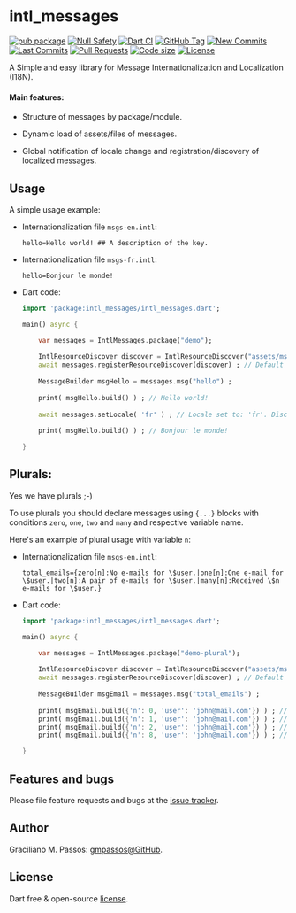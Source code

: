 # intl_messages

[![pub package](https://img.shields.io/pub/v/intl_messages.svg?logo=dart&logoColor=00b9fc)](https://pub.dartlang.org/packages/intl_messages)
[![Null Safety](https://img.shields.io/badge/null-safety-brightgreen)](https://dart.dev/null-safety)
[![Dart CI](https://github.com/gmpassos/intl_messages/actions/workflows/dart.yml/badge.svg?branch=master)](https://github.com/gmpassos/intl_messages/actions/workflows/dart.yml)
[![GitHub Tag](https://img.shields.io/github/v/tag/gmpassos/intl_messages?logo=git&logoColor=white)](https://github.com/gmpassos/intl_messages/releases)
[![New Commits](https://img.shields.io/github/commits-since/gmpassos/intl_messages/latest?logo=git&logoColor=white)](https://github.com/gmpassos/intl_messages/network)
[![Last Commits](https://img.shields.io/github/last-commit/gmpassos/intl_messages?logo=git&logoColor=white)](https://github.com/gmpassos/intl_messages/commits/master)
[![Pull Requests](https://img.shields.io/github/issues-pr/gmpassos/intl_messages?logo=github&logoColor=white)](https://github.com/gmpassos/intl_messages/pulls)
[![Code size](https://img.shields.io/github/languages/code-size/gmpassos/intl_messages?logo=github&logoColor=white)](https://github.com/gmpassos/intl_messages)
[![License](https://img.shields.io/github/license/gmpassos/intl_messages?logo=open-source-initiative&logoColor=green)](https://github.com/gmpassos/intl_messages/blob/master/LICENSE)


A Simple and easy library for Message Internationalization and Localization (I18N).

#### Main features:
 
- Structure of messages by package/module.

- Dynamic load of assets/files of messages.

- Global notification of locale change and registration/discovery of localized messages.

## Usage

A simple usage example:


- Internationalization file `msgs-en.intl`:
    ```text
    hello=Hello world! ## A description of the key.
    ```

- Internationalization file `msgs-fr.intl`:
    ```text
    hello=Bonjour le monde!
    ```

- Dart code:
    ```dart
    import 'package:intl_messages/intl_messages.dart';
    
    main() async {
    
        var messages = IntlMessages.package("demo");
        
        IntlResourceDiscover discover = IntlResourceDiscover("assets/msgs-", ".intl") ;
        await messages.registerResourceDiscover(discover) ; // Default locale: 'en'. Discovered: assets/msgs-en.intl
        
        MessageBuilder msgHello = messages.msg("hello") ;
        
        print( msgHello.build() ) ; // Hello world!
        
        await messages.setLocale( 'fr' ) ; // Locale set to: 'fr'. Discovered: assets/msgs-fr.intl
        
        print( msgHello.build() ) ; // Bonjour le monde!
    
    }
    ```

## Plurals:

Yes we have plurals ;-)

To use plurals you should declare messages using `{...}` blocks with conditions `zero`, `one`, `two` and `many` and respective variable name.

Here's an example of plural usage with variable `n`:

- Internationalization file `msgs-en.intl`:
    ```text
    total_emails={zero[n]:No e-mails for \$user.|one[n]:One e-mail for \$user.|two[n]:A pair of e-mails for \$user.|many[n]:Received \$n e-mails for \$user.}
    ```

- Dart code:
    ```dart
    import 'package:intl_messages/intl_messages.dart';
    
    main() async {
    
        var messages = IntlMessages.package("demo-plural");
        
        IntlResourceDiscover discover = IntlResourceDiscover("assets/msgs-", ".intl") ;
        await messages.registerResourceDiscover(discover) ; // Default locale: 'en'. Discovered: assets/msgs-en.intl
        
        MessageBuilder msgEmail = messages.msg("total_emails") ;
        
        print( msgEmail.build({'n': 0, 'user': 'john@mail.com'}) ) ; // No e-mails for john@mail.com.
        print( msgEmail.build({'n': 1, 'user': 'john@mail.com'}) ) ; // One e-mail for john@mail.com.
        print( msgEmail.build({'n': 2, 'user': 'john@mail.com'}) ) ; // A pair of e-mails for john@mail.com.
        print( msgEmail.build({'n': 8, 'user': 'john@mail.com'}) ) ; // Received 8 e-mails for john@mail.com.
    
    }
    ```


## Features and bugs

Please file feature requests and bugs at the [issue tracker][tracker].

[tracker]: https://github.com/gmpassos/intl_messages/issues

## Author

Graciliano M. Passos: [gmpassos@GitHub][github].

[github]: https://github.com/gmpassos

## License

Dart free & open-source [license](https://github.com/dart-lang/stagehand/blob/master/LICENSE).
